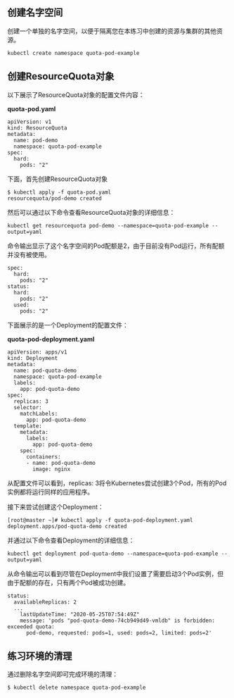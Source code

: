 ## 创建名字空间

创建一个单独的名字空间，以便于隔离您在本练习中创建的资源与集群的其他资源。

```
kubectl create namespace quota-pod-example
```

## 创建ResourceQuota对象

以下展示了ResourceQuota对象的配置文件内容：

**quota-pod.yaml**

```
apiVersion: v1
kind: ResourceQuota
metadata:
  name: pod-demo
  namespace: quota-pod-example
spec:
  hard:
    pods: "2"
```

下面，首先创建ResourceQuota对象

```
$ kubectl apply -f quota-pod.yaml 
resourcequota/pod-demo created
```

然后可以通过以下命令查看ResourceQuota对象的详细信息：

```
kubectl get resourcequota pod-demo --namespace=quota-pod-example --output=yaml
```

命令输出显示了这个名字空间的Pod配额是2，由于目前没有Pod运行，所有配额并没有被使用。

```
spec:
  hard:
    pods: "2"
status:
  hard:
    pods: "2"
  used:
    pods: "2"
```

下面展示的是一个Deployment的配置文件：

**quota-pod-deployment.yaml**

```
apiVersion: apps/v1
kind: Deployment
metadata:
  name: pod-quota-demo
  namespace: quota-pod-example
  labels:
    app: pod-quota-demo
spec:
  replicas: 3
  selector:
    matchLabels:
      app: pod-quota-demo 
  template:
    metadata:
      labels:
        app: pod-quota-demo
    spec:
      containers:
      - name: pod-quota-demo
        image: nginx
```

从配置文件可以看到，replicas: 3将令Kubernetes尝试创建3个Pod，所有的Pod实例都将运行同样的应用程序。

接下来尝试创建这个Deployment：

```
[root@master ~]# kubectl apply -f quota-pod-deployment.yaml
deployment.apps/pod-quota-demo created
```

并通过以下命令查看Deployment的详细信息：

```
kubectl get deployment pod-quota-demo --namespace=quota-pod-example --output=yaml
```

从命令输出可以看到尽管在Deployment中我们设置了需要启动3个Pod实例，但由于配额的存在，只有两个Pod被成功创建。

```
status:
  availableReplicas: 2
  ...
    lastUpdateTime: "2020-05-25T07:54:49Z"
    message: 'pods "pod-quota-demo-74cb949d49-vmldb" is forbidden: exceeded quota:
      pod-demo, requested: pods=1, used: pods=2, limited: pods=2'
```

## 练习环境的清理

通过删除名字空间即可完成环境的清理：

```
$ kubectl delete namespace quota-pod-example
```